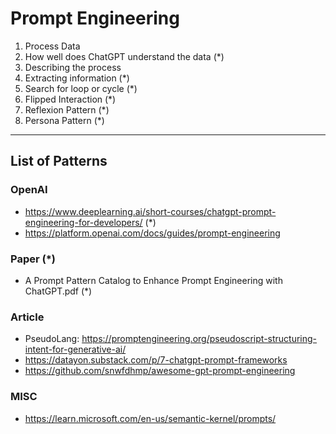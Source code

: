 # Prompt Engineering

1. Process Data
2. How well does ChatGPT understand the data (\*)
3. Describing the process
4. Extracting information (\*)
5. Search for loop or cycle (\*)
6. Flipped Interaction (\*)
7. Reflexion Pattern (\*)
8. Persona Pattern (\*)

---

## List of Patterns

### OpenAI
- https://www.deeplearning.ai/short-courses/chatgpt-prompt-engineering-for-developers/ (*)
- https://platform.openai.com/docs/guides/prompt-engineering

### Paper (*)
- A Prompt Pattern Catalog to Enhance Prompt Engineering with ChatGPT.pdf (*)

### Article
- PseudoLang: https://promptengineering.org/pseudoscript-structuring-intent-for-generative-ai/
- https://datayon.substack.com/p/7-chatgpt-prompt-frameworks
- https://github.com/snwfdhmp/awesome-gpt-prompt-engineering

### MISC
- https://learn.microsoft.com/en-us/semantic-kernel/prompts/
